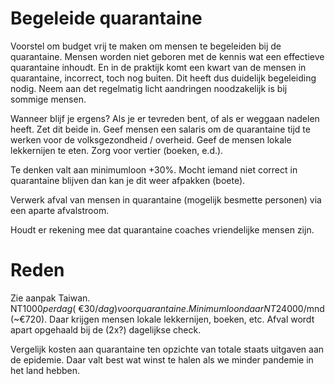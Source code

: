 # Begeleide quarantaine

Voorstel om budget vrij te maken om mensen te begeleiden bij de quarantaine. Mensen worden niet geboren met de kennis wat een effectieve quarantaine inhoudt. En in de praktijk komt een kwart van de mensen in quarantaine, incorrect, toch nog buiten. Dit heeft dus duidelijk begeleiding nodig. Neem aan det regelmatig licht aandringen noodzakelijk is bij sommige mensen. 

Wanneer blijf je ergens? Als je er tevreden bent, of als er weggaan nadelen heeft. Zet dit beide in. Geef mensen een salaris om de quarantaine tijd te werken voor de volksgezondheid / overheid. Geef de mensen lokale lekkernijen te eten. Zorg voor vertier (boeken, e.d.). 

Te denken valt aan minimumloon +30%. Mocht iemand niet correct in quarantaine blijven dan kan je dit weer afpakken (boete).

Verwerk afval van mensen in quarantaine (mogelijk besmette personen) via een aparte afvalstroom.

Houdt er rekening mee dat quarantaine coaches vriendelijke mensen zijn.

# Reden

Zie aanpak Taiwan. NT$1000 per dag (~€30/dag) voor quarantaine. Minimumloon daar NT$24000/mnd (~€720). Daar krijgen mensen lokale lekkernijen, boeken, etc. Afval wordt apart opgehaald bij de (2x?) dagelijkse check. 

Vergelijk kosten aan quarantaine ten opzichte van totale staats uitgaven aan de epidemie. Daar valt best wat winst te halen als we minder pandemie in het land hebben.